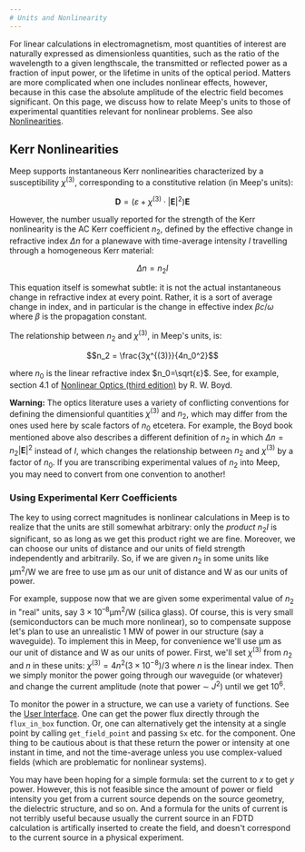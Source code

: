 ```yaml
---
# Units and Nonlinearity
---
```


For linear calculations in electromagnetism, most quantities of interest are naturally expressed as dimensionless quantities, such as the ratio of the wavelength to a given lengthscale, the transmitted or reflected power as a fraction of input power, or the lifetime in units of the optical period. Matters are more complicated when one includes nonlinear effects, however, because in this case the absolute amplitude of the electric field becomes significant. On this page, we discuss how to relate Meep's units to those of experimental quantities relevant for nonlinear problems. See also [Nonlinearities](Materials.md#nonlinearity).

Kerr Nonlinearities
-------------------

Meep supports instantaneous Kerr nonlinearities characterized by a susceptibility $χ^{(3)}$, corresponding to a constitutive relation (in Meep's units):

$$\mathbf{D} = \left( ε + χ^{(3)} \cdot |\mathbf{E}|^2 \right) \mathbf{E}$$

However, the number usually reported for the strength of the Kerr nonlinearity is the AC Kerr coefficient $n_2$, defined by the effective change in refractive index $Δ n$ for a planewave with time-average intensity $I$ travelling through a homogeneous Kerr material:

$$Δ n = n_2 I$$

This equation itself is somewhat subtle: it is not the actual instantaneous change in refractive index at every point. Rather, it is a sort of average change in index, and in particular is the change in effective index $β c/ω$ where $β$ is the propagation constant.

The relationship between $n_2$ and $χ^{(3)}$, in Meep's units, is:

$$n_2 = \frac{3χ^{(3)}}{4n_0^2}$$

where $n_0$ is the linear refractive index $n_0=\sqrt{ε}$. See, for example, section 4.1 of [Nonlinear Optics (third edition)](https://www.amazon.com/Nonlinear-Optics-Third-Robert-Boyd/dp/0123694701) by R. W. Boyd.

**Warning:** The optics literature uses a variety of conflicting conventions for defining the dimensionful quantities $χ^{(3)}$ and $n_2$, which may differ from the ones used here by scale factors of $n_0$ etcetera.  For example, the Boyd book mentioned above also describes a different definition of $n_2$ in which $Δ n = n_2 |\mathbf{E}|^2$ instead of $I$, which changes the relationship between $n_2$ and $χ^{(3)}$ by a factor of $n_0$.  If you are transcribing experimental values of $n_2$ into Meep, you may need to convert from one convention to another!

### Using Experimental Kerr Coefficients

The key to using correct magnitudes is nonlinear calculations in Meep is to realize that the units are still somewhat arbitrary: only the *product* $n_2 I$ is significant, so as long as we get this product right we are fine. Moreover, we can choose our units of distance and our units of field strength independently and arbitrarily. So, if we are given $n_2$ in some units like &#956;m<sup>2</sup>/W we are free to use &#956;m as our unit of distance and W as our units of power.

For example, suppose now that we are given some experimental value of $n_2$ in "real" units, say $3\times10^{–8}$&#956;m<sup>2</sup>/W (silica glass). Of course, this is very small (semiconductors can be much more nonlinear), so to compensate suppose let's plan to use an unrealistic 1 MW of power in our structure (say a waveguide). To implement this in Meep, for convenience we'll use &#956;m as our unit of distance and W as our units of power. First, we'll set $χ^{(3)}$ from $n_2$ and *n* in these units: $χ^{(3)} = 4n^2 (3\times 10^{-8})/3$ where *n* is the linear index. Then we simply monitor the power going through our waveguide (or whatever) and change the current amplitude (note that power &#8764; $J^2$) until we get $10^6$.

To monitor the power in a structure, we can use a variety of functions. See the [User Interface](Python_User_Interface.md). One can get the power flux directly through the `flux_in_box` function. Or, one can alternatively get the intensity at a single point by calling `get_field_point` and passing `Sx` etc. for the component. One thing to be cautious about is that these return the power or intensity at one instant in time, and not the time-average unless you use complex-valued fields (which are problematic for nonlinear systems).

You may have been hoping for a simple formula: set the current to *x* to get *y* power. However, this is not feasible since the amount of power or field intensity you get from a current source depends on the source geometry, the dielectric structure, and so on. And a formula for the units of current is not terribly useful because usually the current source in an FDTD calculation is artifically inserted to create the field, and doesn't correspond to the current source in a physical experiment.
